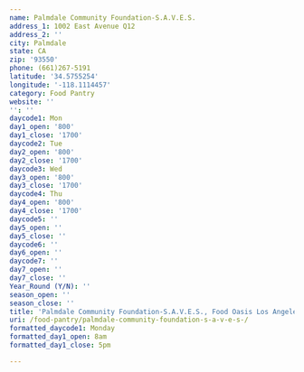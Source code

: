 ```yaml
---
name: Palmdale Community Foundation-S.A.V.E.S.
address_1: 1002 East Avenue Q12
address_2: ''
city: Palmdale
state: CA
zip: '93550'
phone: (661)267-5191
latitude: '34.5755254'
longitude: '-118.1114457'
category: Food Pantry
website: ''
'': ''
daycode1: Mon
day1_open: '800'
day1_close: '1700'
daycode2: Tue
day2_open: '800'
day2_close: '1700'
daycode3: Wed
day3_open: '800'
day3_close: '1700'
daycode4: Thu
day4_open: '800'
day4_close: '1700'
daycode5: ''
day5_open: ''
day5_close: ''
daycode6: ''
day6_open: ''
daycode7: ''
day7_open: ''
day7_close: ''
Year_Round (Y/N): ''
season_open: ''
season_close: ''
title: 'Palmdale Community Foundation-S.A.V.E.S., Food Oasis Los Angeles'
uri: /food-pantry/palmdale-community-foundation-s-a-v-e-s-/
formatted_daycode1: Monday
formatted_day1_open: 8am
formatted_day1_close: 5pm

---
```

